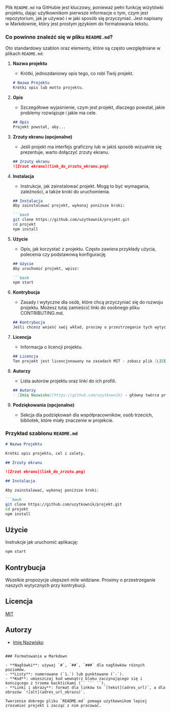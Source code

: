 Plik `README.md` na GitHubie jest kluczowy, ponieważ pełni funkcję wizytówki projektu, dając użytkownikom pierwsze informacje o tym, czym jest repozytorium, jak je używać i w jaki sposób się przyczyniać. Jest napisany w Markdownie, który jest prostym językiem do formatowania tekstu.

### Co powinno znaleźć się w pliku `README.md`?

Oto standardowy szablon oraz elementy, które są często uwzględniane w plikach `README.md`:

1. **Nazwa projektu**
   - Krótki, jednozdaniowy opis tego, co robi Twój projekt.
   ```md
   # Nazwa Projektu
   Krótki opis lub motto projektu.
   ```

2. **Opis**
   - Szczegółowe wyjaśnienie, czym jest projekt, dlaczego powstał, jakie problemy rozwiązuje i jakie ma cele.
   ```md
   ## Opis
   Projekt powstał, aby...
   ```

3. **Zrzuty ekranu (opcjonalne)**
   - Jeśli projekt ma interfejs graficzny lub w jakiś sposób wizualnie się prezentuje, warto dołączyć zrzuty ekranu.
   ```md
   ## Zrzuty ekranu
   ![Zrzut ekranu](link_do_zrzutu_ekranu.png)
   ```

4. **Instalacja**
   - Instrukcje, jak zainstalować projekt. Mogą to być wymagania, zależności, a także kroki do uruchomienia.
   ```md
   ## Instalacja
   Aby zainstalować projekt, wykonaj poniższe kroki:

   ```bash
   git clone https://github.com/uzytkownik/projekt.git
   cd projekt
   npm install
   ```

5. **Użycie**
   - Opis, jak korzystać z projektu. Często zawiera przykłady użycia, polecenia czy podstawową konfigurację.
   ```md
   ## Użycie
   Aby uruchomić projekt, wpisz:

   ```bash
   npm start
   ```

6. **Kontrybucja**
   - Zasady i wytyczne dla osób, które chcą przyczyniać się do rozwoju projektu. Możesz tutaj zamieścić linki do osobnego pliku CONTRIBUTING.md.
   ```md
   ## Kontrybucja
   Jeśli chcesz wnieść swój wkład, prosimy o przestrzeganie tych wytycznych...
   ```

7. **Licencja**
   - Informacja o licencji projektu.
   ```md
   ## Licencja
   Ten projekt jest licencjonowany na zasadach MIT - zobacz plik [LICENSE](LICENSE.md) aby uzyskać więcej informacji.
   ```

8. **Autorzy**
   - Lista autorów projektu oraz linki do ich profili.
   ```md
   ## Autorzy
   - [Imię Nazwisko](https://github.com/uzytkownik) - główny twórca projektu.
   ```

9. **Podziękowania (opcjonalne)**
   - Sekcja dla podziękowań dla współpracowników, osób trzecich, bibliotek, które miały znaczenie w projekcie.

### Przykład szablonu `README.md`

```md
# Nazwa Projektu

Krótki opis projektu, cel i zalety.

## Zrzuty ekranu

![Zrzut ekranu](link_do_zrzutu.png)

## Instalacja

Aby zainstalować, wykonaj poniższe kroki:

```bash
git clone https://github.com/uzytkownik/projekt.git
cd projekt
npm install
```

## Użycie

Instrukcje jak uruchomić aplikację:

```bash
npm start
```

## Kontrybucja

Wszelkie propozycje ulepszeń mile widziane. Prosimy o przestrzeganie naszych wytycznych przy kontrybucji.

## Licencja

[MIT](https://opensource.org/licenses/MIT)

## Autorzy

- [Imię Nazwisko](https://github.com/uzytkownik)
```

### Formatowanie w Markdown

- **Nagłówki**: używaj `#`, `##`, `###` dla nagłówków różnych poziomów.
- **Listy**: numerowane (`1.`) lub punktowane (`-`).
- **Kod**: umieszczaj kod wewnątrz bloku zaczynającego się i kończącego z trzema backtickami (`` ``` ``).
- **Linki i obrazy**: format dla linków to `[tekst](adres_url)`, a dla obrazów `![alt](adres_url_obrazu)`.

Tworzenie dobrego pliku `README.md` pomaga użytkownikom lepiej zrozumieć projekt i zacząć z nim pracować.
